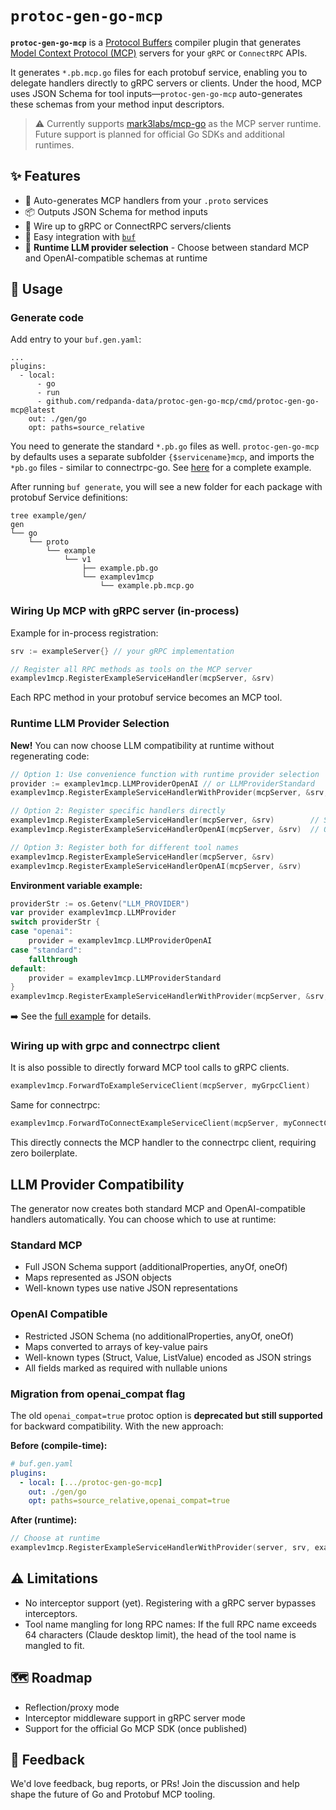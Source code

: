 # `protoc-gen-go-mcp`

**`protoc-gen-go-mcp`** is a [Protocol Buffers](https://protobuf.dev) compiler plugin that generates [Model Context Protocol (MCP)](https://modelcontextprotocol.io) servers for your `gRPC` or `ConnectRPC` APIs.

It generates `*.pb.mcp.go` files for each protobuf service, enabling you to delegate handlers directly to gRPC servers or clients. Under the hood, MCP uses JSON Schema for tool inputs—`protoc-gen-go-mcp` auto-generates these schemas from your method input descriptors.

> ⚠️ Currently supports [mark3labs/mcp-go](https://github.com/mark3labs/mcp-go) as the MCP server runtime. Future support is planned for official Go SDKs and additional runtimes.

## ✨ Features

- 🚀 Auto-generates MCP handlers from your `.proto` services  
- 📦 Outputs JSON Schema for method inputs  
- 🔄 Wire up to gRPC or ConnectRPC servers/clients  
- 🧩 Easy integration with [`buf`](https://buf.build)  
- 🎯 **Runtime LLM provider selection** - Choose between standard MCP and OpenAI-compatible schemas at runtime  

## 🔧 Usage

### Generate code

Add entry to your `buf.gen.yaml`:
```
...
plugins:
  - local:
      - go
      - run
      - github.com/redpanda-data/protoc-gen-go-mcp/cmd/protoc-gen-go-mcp@latest
    out: ./gen/go
    opt: paths=source_relative
```

You need to generate the standard `*.pb.go` files as well. `protoc-gen-go-mcp` by defaults uses a separate subfolder `{$servicename}mcp`, and imports the `*pb.go` files - similar to connectrpc-go.
See [here](./example/buf.gen.yaml) for a complete example.

After running `buf generate`, you will see a new folder for each package with protobuf Service definitions:

```
tree example/gen/
gen
└── go
    └── proto
        └── example
            └── v1
                ├── example.pb.go
                └── examplev1mcp
                    └── example.pb.mcp.go
```

### Wiring Up MCP with gRPC server (in-process)

Example for in-process registration:

```go
srv := exampleServer{} // your gRPC implementation

// Register all RPC methods as tools on the MCP server
examplev1mcp.RegisterExampleServiceHandler(mcpServer, &srv)
```

Each RPC method in your protobuf service becomes an MCP tool.

### Runtime LLM Provider Selection

**New!** You can now choose LLM compatibility at runtime without regenerating code:

```go
// Option 1: Use convenience function with runtime provider selection
provider := examplev1mcp.LLMProviderOpenAI // or LLMProviderStandard
examplev1mcp.RegisterExampleServiceHandlerWithProvider(mcpServer, &srv, provider)

// Option 2: Register specific handlers directly
examplev1mcp.RegisterExampleServiceHandler(mcpServer, &srv)        // Standard MCP
examplev1mcp.RegisterExampleServiceHandlerOpenAI(mcpServer, &srv)  // OpenAI-compatible

// Option 3: Register both for different tool names
examplev1mcp.RegisterExampleServiceHandler(mcpServer, &srv)
examplev1mcp.RegisterExampleServiceHandlerOpenAI(mcpServer, &srv)
```

**Environment variable example:**
```go
providerStr := os.Getenv("LLM_PROVIDER")
var provider examplev1mcp.LLMProvider
switch providerStr {
case "openai":
    provider = examplev1mcp.LLMProviderOpenAI
case "standard":
    fallthrough
default:
    provider = examplev1mcp.LLMProviderStandard
}
examplev1mcp.RegisterExampleServiceHandlerWithProvider(mcpServer, &srv, provider)
```

➡️ See the [full example](./example) for details.

### Wiring up with grpc and connectrpc client

It is also possible to directly forward MCP tool calls to gRPC clients. 

```go
examplev1mcp.ForwardToExampleServiceClient(mcpServer, myGrpcClient)
```

Same for connectrpc:

```go
examplev1mcp.ForwardToConnectExampleServiceClient(mcpServer, myConnectClient)
```

This directly connects the MCP handler to the connectrpc client, requiring zero boilerplate.

## LLM Provider Compatibility

The generator now creates both standard MCP and OpenAI-compatible handlers automatically. You can choose which to use at runtime:

### Standard MCP
- Full JSON Schema support (additionalProperties, anyOf, oneOf)
- Maps represented as JSON objects
- Well-known types use native JSON representations

### OpenAI Compatible  
- Restricted JSON Schema (no additionalProperties, anyOf, oneOf)
- Maps converted to arrays of key-value pairs
- Well-known types (Struct, Value, ListValue) encoded as JSON strings
- All fields marked as required with nullable unions

### Migration from openai_compat flag

The old `openai_compat=true` protoc option is **deprecated but still supported** for backward compatibility. With the new approach:

**Before (compile-time):**
```yaml
# buf.gen.yaml
plugins:
  - local: [.../protoc-gen-go-mcp]
    out: ./gen/go
    opt: paths=source_relative,openai_compat=true
```

**After (runtime):**
```go
// Choose at runtime
examplev1mcp.RegisterExampleServiceHandlerWithProvider(server, srv, examplev1mcp.LLMProviderOpenAI)
```

## ⚠️ Limitations

- No interceptor support (yet). Registering with a gRPC server bypasses interceptors.
- Tool name mangling for long RPC names: If the full RPC name exceeds 64 characters (Claude desktop limit), the head of the tool name is mangled to fit.

## 🗺️ Roadmap

- Reflection/proxy mode
- Interceptor middleware support in gRPC server mode
- Support for the official Go MCP SDK (once published)

## 💬 Feedback

We'd love feedback, bug reports, or PRs! Join the discussion and help shape the future of Go and Protobuf MCP tooling.
